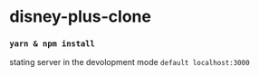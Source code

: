 # disney-plus-clone

### `yarn & npm install`
 stating server in the devolopment mode `default localhost:3000`

